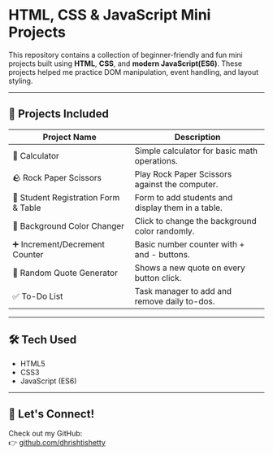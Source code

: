 # HTML, CSS & JavaScript Mini Projects

This repository contains a collection of beginner-friendly and fun mini projects built using **HTML**, **CSS**, and **modern JavaScript(ES6)**. These projects helped me practice DOM manipulation, event handling, and layout styling.

---

## 📁 Projects Included

| Project Name | Description |
|-------------------------------------|-----------------------------------------------------------|
| 🔢 Calculator | Simple calculator for basic math operations. |
| 🪨 Rock Paper Scissors | Play Rock Paper Scissors against the computer. |
| 🧾 Student Registration Form & Table| Form to add students and display them in a table. |
| 🎨 Background Color Changer | Click to change the background color randomly. |
| ➕ Increment/Decrement Counter | Basic number counter with + and - buttons. |
| 💬 Random Quote Generator | Shows a new quote on every button click. |
| ✅ To-Do List | Task manager to add and remove daily to-dos. |

---

## 🛠️ Tech Used

- HTML5  
- CSS3  
- JavaScript (ES6)

---

## 🤝 Let's Connect!

Check out my GitHub:  
👉 [github.com/dhrishtishetty](https://github.com/dhrishtishetty)
